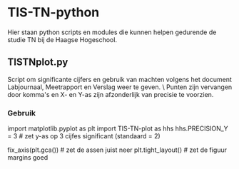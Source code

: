 # TIS-TN-python

Hier staan python scripts en modules die kunnen helpen gedurende de studie TN bij de Haagse Hogeschool.

## TISTNplot.py

Script om significante cijfers en gebruik van machten volgens het document Labjournaal, Meetrapport en Verslag weer te geven. \\
Punten zijn vervangen door komma's en X- en Y-as zijn afzonderlijk van precisie te voorzien.

### Gebruik
import matplotlib.pyplot as plt
import TIS-TN-plot as hhs
hhs.PRECISION_Y = 3 # zet y-as op 3 cijfes significant (standaard = 2)

fix_axis(plt.gca()) # zet de assen juist neer
plt.tight_layout() # zet de figuur margins goed
